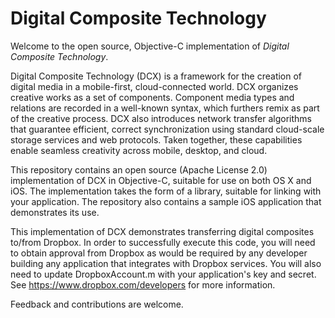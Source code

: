 Digital Composite Technology
=======

Welcome to the open source, Objective-C implementation of _Digital Composite Technology_.

Digital Composite Technology (DCX) is a framework for the creation of digital media in a mobile-first, cloud-connected world. DCX organizes creative works as a set of components. Component media types and relations are recorded in a well-known syntax, which furthers remix as part of the creative process. DCX also introduces network transfer algorithms that guarantee efficient, correct synchronization using standard cloud-scale storage services and web protocols. Taken together, these capabilities enable seamless creativity across mobile, desktop, and cloud.

This repository contains an open source (Apache License 2.0) implementation of DCX in Objective-C, suitable for use on both OS X and iOS. The implementation takes the form of a library, suitable for linking with your application. The repository also contains a sample iOS application that demonstrates its use.

This implementation of DCX demonstrates transferring digital composites to/from Dropbox. In order to successfully execute this code, you will need to obtain approval from Dropbox as would be required by any developer building any application that integrates with Dropbox services. You will also need to update DropboxAccount.m with your application's key and secret. See https://www.dropbox.com/developers for more information.

Feedback and contributions are welcome.
